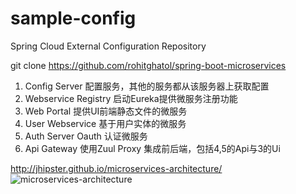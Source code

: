# sample-config
Spring Cloud External Configuration Repository


git clone https://github.com/rohitghatol/spring-boot-microservices

1. Config Server              配置服务，其他的服务都从该服务器上获取配置
2. Webservice Registry        启动Eureka提供微服务注册功能
3. Web Portal                 提供UI前端静态文件的微服务
4. User Webservice            基于用户实体的微服务
5. Auth Server                Oauth 认证微服务
6. Api Gateway                使用Zuul Proxy 集成前后端，包括4,5的Api与3的Ui

http://jhipster.github.io/microservices-architecture/
![microservices-architecture](http://jhipster.github.io/images/microservices_architecture_1.png "microservices-architecture")
